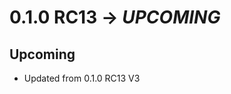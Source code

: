 # 0.1.0 RC13 → *UPCOMING* #

Upcoming
--------------------------------------------------
* Updated from 0.1.0 RC13 V3
